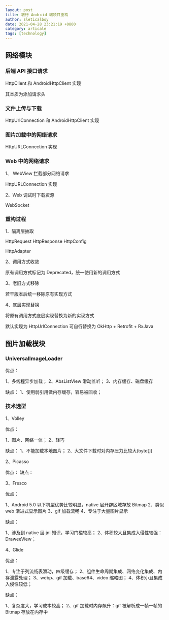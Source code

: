 ```yaml
---
layout: post
title: 敏行 Android 端项目重构
author: sleticalboy
date: 2021-04-28 23:21:19 +0800
category: articale
tags: [technology]
---
```


## 网络模块

### 后端 API 接口请求

HttpClient 和 AndroidHttpClient 实现

其本质为添加请求头 

### 文件上传与下载

HttpUrlConnection 和 AndroidHttpClient 实现

### 图片加载中的网络请求

HttpURLConnection 实现

### Web 中的网络请求

1、 WebView 拦截部分网络请求

HttpURLConnection 实现

2、Web 调试时下载资源

WebSocket

### 重构过程

1、隔离层抽取

HttpRequest
HttpResponse
HttpConfig

HttpAdapter

2、调用方式收敛

原有调用方式标记为 Deprecated，统一使用新的调用方式

3、老旧方式移除

若干版本后统一移除原有实现方式

4、底层实现替换

将原有调用方式底层实现替换为新的实现方式

默认实现为 HttpUrlConnection
可自行替换为 OkHttp + Retrofit + RxJava

## 图片加载模块

### UniversalImageLoader

优点：

1、多线程异步加载；
2、AbsListView 滑动监听；
3、内存缓存、磁盘缓存

缺点：
1、使用弱引用做内存缓存，容易被回收；

### 技术选型

1、Volley

优点：

1、图片、网络一体；
2、轻巧

缺点：
1、不能加载本地图片；
2、大文件下载时对内存压力比较大(byte[])

2、Picasso

优点：
缺点：

3、Fresco

优点：

1、Android 5.0 以下机型优势比较明显，native 层开辟区域存放 Bitmap
2、类似 web 渐进式显示图片
3、gif 加载流畅
4、专注于大量图片显示

缺点：

1、涉及到 native 层 jni 知识，学习门槛较高；
2、体积较大且集成入侵性较强：DraweeView；

4、Glide

优点：

1、专注于列流畅表滑动，四级缓存；
2、组件生命周期集成、网络变化集成、内存泄露处理；
3、webp、gif 加载、base64、video 缩略图；
4、体积小且集成入侵性较低；

缺点：

1、复杂度大，学习成本较高；
2、gif 加载时内存飙升：gif 被解析成一帧一帧的 Bitmap 存放在内存中




